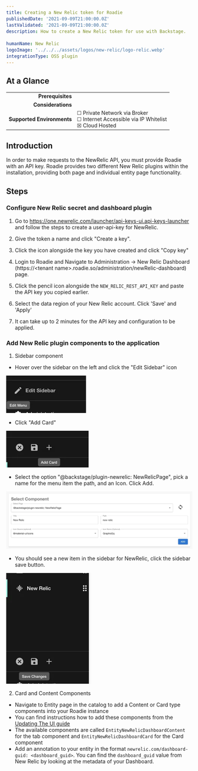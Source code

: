 ```yaml
---
title: Creating a New Relic token for Roadie
publishedDate: '2021-09-09T21:00:00.0Z'
lastValidated: '2021-09-09T21:00:00.0Z'
description: How to create a New Relic token for use with Backstage.

humanName: New Relic
logoImage: '../../../assets/logos/new-relic/logo-relic.webp'
integrationType: OSS plugin
---
```


## At a Glance

|                            |                                                                                                  |
| -------------------------: | ------------------------------------------------------------------------------------------------ |
|          **Prerequisites** |                                                                                                  |
|         **Considerations** |                                                                                                  |
| **Supported Environments** | ☐ Private Network via Broker <br /> ☐ Internet Accessible via IP Whitelist <br /> ☒ Cloud Hosted |

## Introduction

In order to make requests to the NewRelic API, you must provide Roadie with an API key. Roadie provides two different New Relic plugins within the installation, providing both page and individual entity page functionality.

## Steps

### Configure New Relic secret and dashboard plugin

1. Go to https://one.newrelic.com/launcher/api-keys-ui.api-keys-launcher and follow the steps to create a user-api-key for NewRelic.

2. Give the token a name and click "Create a key".

3. Click the icon alongside the key you have created and click "Copy key"

4. Login to Roadie and Navigate to Administration -> New Relic Dashboard (https://\<tenant name\>.roadie.so/administration/newRelic-dashboard) page.

5. Click the pencil icon alongside the `NEW_RELIC_REST_API_KEY` and paste the API key you copied earlier.

6. Select the data region of your New Relic account. Click 'Save' and 'Apply'

7. It can take up to 2 minutes for the API key and configuration to be applied.

### Add New Relic plugin components to the application

1. Sidebar component

- Hover over the sidebar on the left and click the "Edit Sidebar" icon

![edit-sidebar.webp](./edit-sidebar.webp)

- Click "Add Card"

![add-card.webp](./add-card.webp)

- Select the option "@backstage/plugin-newrelic: NewRelicPage", pick a name for the menu item the path, and an Icon. Click Add.

![select-component.webp](./select-component.webp)

- You should see a new item in the sidebar for NewRelic, click the sidebar save button.

![save-sidebar.webp](./save-sidebar.webp)

2. Card and Content Components

- Navigate to Entity page in the catalog to add a Content or Card type components into your Roadie instance
- You can find instructions how to add these components from the [Updating The UI guide](/docs/details/updating-the-ui/)
- The available components are called `EntityNewRelicDashboardContent` for the tab component and `EntityNewRelicDashboardCard` for the Card component
- Add an annotation to your entity in the format `newrelic.com/dashboard-guid: <dashboard_guid>`. You can find the `dashboard_guid` value from New Relic by looking at the metadata of your Dashboard.
